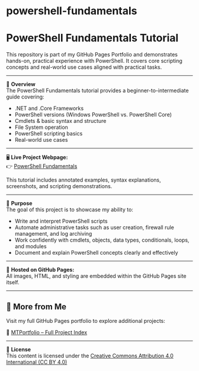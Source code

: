 # powershell-fundamentals

# PowerShell Fundamentals Tutorial

This repository is part of my GitHub Pages Portfolio and demonstrates hands-on, practical experience with PowerShell. It covers core scripting concepts and real-world use cases aligned with practical tasks. 

---

📘 **Overview**  
The PowerShell Fundamentals tutorial provides a beginner-to-intermediate guide covering:
- .NET and .Core Frameworks
- PowerShell versions (Windows PowerShell vs. PowerShell Core)
- Cmdlets & basic syntax and structure
- File System operation
- PowerShell scripting basics
- Real-world use cases

---

🖥️ **Live Project Webpage:**  
👉 [PowerShell Fundamentals](https://mark-thompson01.github.io/MTPortfolio/Current%20Projects%20&%20Studies/PowerShell%20Fundamentals/)

This tutorial includes annotated examples, syntax explanations, screenshots, and scripting demonstrations.

---

📘 **Purpose**  
The goal of this project is to showcase my ability to:
- Write and interpret PowerShell scripts
- Automate administrative tasks such as user creation, firewall rule management, and log archiving
- Work confidently with cmdlets, objects, data types, conditionals, loops, and modules
- Document and explain PowerShell concepts clearly and effectively

---

📂 **Hosted on GitHub Pages:**  
All images, HTML, and styling are embedded within the GitHub Pages site itself.

---

## 📁 More from Me

Visit my full GitHub Pages portfolio to explore additional projects:

🔗 [MTPortfolio – Full Project Index](https://mark-thompson01.github.io/MTPortfolio/)

---

📄 **License**  
This content is licensed under the [Creative Commons Attribution 4.0 International (CC BY 4.0)](https://creativecommons.org/licenses/by/4.0/)

